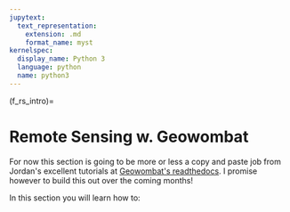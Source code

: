 ```yaml
---
jupytext:
  text_representation:
    extension: .md
    format_name: myst
kernelspec:
  display_name: Python 3
  language: python
  name: python3
---
```


(f_rs_intro)=

# Remote Sensing w. Geowombat
 
For now this section is going to be more or less a copy and paste job from Jordan's excellent tutorials at [Geowombat's readthedocs](geowombat.readthedocs.io/). I promise however to build this out over the coming months!

In this section you will learn how to:

```{tableofcontents}
```